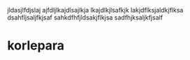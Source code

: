 jldasjlfdjslaj
ajfdljlkajdlsajlkja
lkajdlkjlsafkjk
lakjdflksjaldkjflksa
dsahfljsaljfkjsaf
sahkdfhfjldsakjflkjsa
sadfhjksaljkfjsalf
# korlepara
